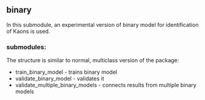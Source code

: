 
## binary

In this submodule, an experimental version of binary model for identification of Kaons is used.

### submodules:

The structure is similar to normal, multiclass version of the package:

* train_binary_model - trains binary model
* validate_binary_model - validates it
* validate_multiple_binary_models - connects results from multiple binary models

